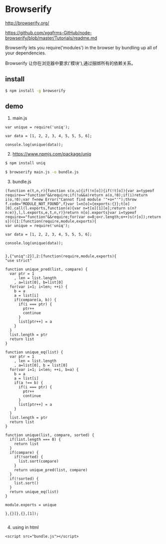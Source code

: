 # Browserify  

http://browserify.org/  

https://github.com/xgqfrms-GitHub/node-browserify/blob/master/Tutorials/readme.md  



Browserify lets you require('modules') in the browser by bundling up all of your dependencies.  

Browserify 让你在浏览器中要求('模块'),通过捆绑所有的依赖关系。


## install  

```sh
$ npm install -g browserify

``` 

## demo  


1. main.js  

```codes
var unique = require('uniq');

var data = [1, 2, 2, 3, 4, 5, 5, 5, 6];

console.log(unique(data));
``` 


2. https://www.npmjs.com/package/uniq  

```sh
$ npm install uniq

$ browserify main.js -o bundle.js
``` 

3. bundle.js  

```codes
(function e(t,n,r){function s(o,u){if(!n[o]){if(!t[o]){var a=typeof require=="function"&&require;if(!u&&a)return a(o,!0);if(i)return i(o,!0);var f=new Error("Cannot find module '"+o+"'");throw f.code="MODULE_NOT_FOUND",f}var l=n[o]={exports:{}};t[o][0].call(l.exports,function(e){var n=t[o][1][e];return s(n?n:e)},l,l.exports,e,t,n,r)}return n[o].exports}var i=typeof require=="function"&&require;for(var o=0;o<r.length;o++)s(r[o]);return s})({1:[function(require,module,exports){
var unique = require('uniq');

var data = [1, 2, 2, 3, 4, 5, 5, 5, 6];

console.log(unique(data));


},{"uniq":2}],2:[function(require,module,exports){
"use strict"

function unique_pred(list, compare) {
  var ptr = 1
    , len = list.length
    , a=list[0], b=list[0]
  for(var i=1; i<len; ++i) {
    b = a
    a = list[i]
    if(compare(a, b)) {
      if(i === ptr) {
        ptr++
        continue
      }
      list[ptr++] = a
    }
  }
  list.length = ptr
  return list
}

function unique_eq(list) {
  var ptr = 1
    , len = list.length
    , a=list[0], b = list[0]
  for(var i=1; i<len; ++i, b=a) {
    b = a
    a = list[i]
    if(a !== b) {
      if(i === ptr) {
        ptr++
        continue
      }
      list[ptr++] = a
    }
  }
  list.length = ptr
  return list
}

function unique(list, compare, sorted) {
  if(list.length === 0) {
    return list
  }
  if(compare) {
    if(!sorted) {
      list.sort(compare)
    }
    return unique_pred(list, compare)
  }
  if(!sorted) {
    list.sort()
  }
  return unique_eq(list)
}

module.exports = unique

},{}]},{},[1]);


``` 

4. using in html 

```codes
<script src="bundle.js"></script>
``` 





